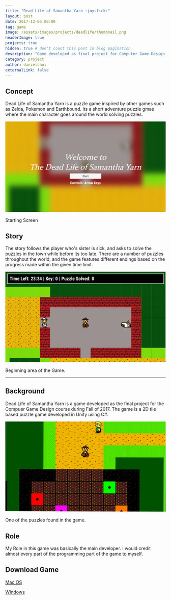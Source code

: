 ```yaml
---
title: "Dead Life of Samantha Yarn :joystick:"
layout: post
date: 2017-12-05 00:00
tag: game
image: /assets/images/projects/deadlife/thumbnail.png
headerImage: true
projects: true
hidden: true # don't count this post in blog pagination
description: "Game developed as final project for Computer Game Design Course"
category: project
author: danielchoi
externalLink: false
---
```


## Concept

Dead Life of Samantha Yarn is a puzzle game inspired by other games such as Zelda, Pokemon and Earthbound. Its a short adventure puzzle gmae where the main character goes around the world solving puzzles.

![Markdown Image][1]
<figcaption class="caption">Starting Screen</figcaption>

## Story

The story follows the player who's sister is sick, and asks to solve the puzzles in the town while before its too late. There are a number of puzzles throughout the world, and the game features different endings based on the progress made within the given time limit.

![Markdown Image][2]
<figcaption class="caption">Beginning area of the Game.</figcaption>

---

## Background

Dead Life of Samantha Yarn is a game developed as the final project for the Compuer Game Design course during Fall of 2017. The game is a 2D tile based puzzle game developed in Unity using C#. 

![Markdown Image][3]
<figcaption class="caption">One of the puzzles found in the game.</figcaption>

## Role
My Role in this game was basically the main developer. I would credit almost every part of the programming part of the game to myself.

## Download Game
[Mac OS](https://mega.nz/#!gFRgVIqB!8ocF46NWqjFnwEuAOBO-vXJ_c0OyVom53ztjWl6WUUc)

[Windows](https://mega.nz/#!UAZ3XJJK!0ZQbJWMxnJSy6rbVciCUa_XdwDlxwnDPu3ObdGRKmpA)

[1]:/assets/images/projects/deadlife/1.png
[2]:/assets/images/projects/deadlife/2.png
[3]:/assets/images/projects/deadlife/3.png